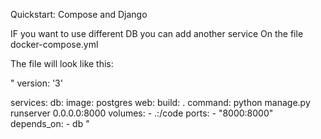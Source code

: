 Quickstart: Compose and Django


IF you want to use different DB you can add another service 
On the file docker-compose.yml

The file will look like this:

"
version: '3'

services:
  db:
    image: postgres
  web:
    build: .
    command: python manage.py runserver 0.0.0.0:8000
    volumes:
      - .:/code
    ports:
      - "8000:8000"
    depends_on:
      - db
"